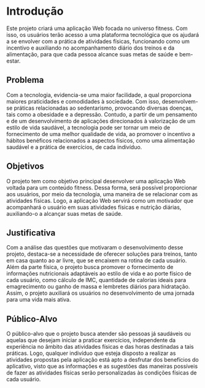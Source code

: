 # Introdução

Este projeto criará uma aplicação Web focada no universo fitness. Com isso, os usuários terão acesso a uma plataforma tecnológica que os ajudará a se envolver com a prática de atividades físicas, funcionando como um incentivo e auxiliando no acompanhamento diário dos treinos e da alimentação, para que cada pessoa alcance suas metas de saúde e bem-estar.

## Problema

Com a tecnologia, evidencia-se uma maior facilidade, a qual proporciona maiores praticidades e comodidades à sociedade. Com isso, desenvolvem-se práticas relacionadas ao sedentarismo, provocando diversas doenças, tais como a obesidade e a depressão.
Contudo, a partir de um pensamento e de um desenvolvimento de aplicações direcionados à valorização de um estilo de vida saudável, a tecnologia pode ser tornar um meio de fornecimento de uma melhor qualidade de vida, ao promover o incentivo a hábitos benéficos relacionados a  aspectos físicos, como uma alimentação saudável e a prática de exercícios, de cada indivíduo.

## Objetivos

O projeto tem como objetivo principal desenvolver uma aplicação Web voltada para um conteúdo fitness. Dessa forma, será possível proporcionar aos usuários, por meio da tecnologia, uma maneira de se relacionar com as atividades físicas. Logo, a aplicação Web servirá como um motivador que acompanhará o usuário em suas atividades físicas e nutrição diárias, auxiliando-o a alcançar suas metas de saúde.

## Justificativa

Com a análise das questões que motivaram o desenvolvimento desse projeto, destaca-se a necessidade de oferecer soluções para treinos, tanto em casa quanto ao ar livre, que se encaixem na rotina de cada usuário.
Além da parte física, o projeto busca promover o fornecimento de informações nutricionais adaptáveis ao estilo de vida e ao porte físico de cada usuário, como cálculo de IMC, quantidade de calorias ideais para emagrecimento ou ganho de massa e lembretes diários para hidratação. Assim, o projeto auxiliará os usuários no desenvolvimento de uma jornada para uma vida mais ativa.

## Público-Alvo

O público-alvo que o projeto busca atender são pessoas já saudáveis ou aquelas que desejam iniciar a praticar exercícios, independente da experiência no âmbito das atividades físicas e das horas destinadas a tais práticas. Logo, qualquer indivíduo que esteja disposto a realizar as atividades propostas pela aplicação está apto a desfrutar dos benefícios do aplicativo, visto que as informações e as sugestões das maneiras possíveis de fazer as atividades físicas serão personalizadas às condições físicas de cada usuário.
